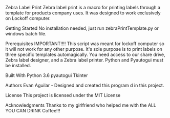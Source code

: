 Zebra Label Print
Zebra label print is a macro for printing labels through a template for products company uses. It was designed to work exclusively on Lockoff computer.

Getting Started
No installation needed, just run zebraPrintTemplate.py or windows batch file.

Prerequisites
IMPORTANT!!!! This script was meant for lockoff computer so it will not work for any other purpose. It's sole purpose is to print labels on three specific templates automagically. You need access to our share drive, Zebra label designer, and a Zebra label printer. Python and Pyautogui must be installed.

Built With
Python 3.6
pyautogui
Tkinter

Authors
Evan Aguilar - Designed and created this program
d in this project.

License
This project is licensed under the MIT License

Acknowledgments
Thanks to my girlfriend who helped me with the ALL YOU CAN DRINK Coffee!!!

